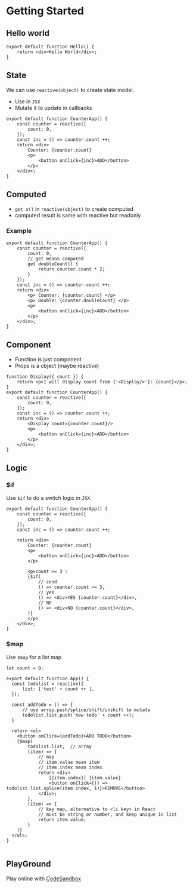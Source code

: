 # Getting Started

## Hello world

```demo
export default function Hello() {
    return <div>Hello World</div>;
}
```

## State

We can use `reactive(object)` to create state model.

- Use in `JSX`
- Mutate it to update in callbacks

```demo
export default function CounterApp() {
    const counter = reactive({
        count: 0,
    });
    const inc = () => counter.count ++;
    return <div>
        Counter: {counter.count}
        <p>
            <button onClick={inc}>ADD</button>
        </p>
    </div>;
}
```

## Computed

- `get x()` in `reactive(object)` to create computed
- computed result is same with reactive but readonly

### Example
```demo
export default function CounterApp() {
    const counter = reactive({
        count: 0,
        // get means computed
        get doubleCount() {
            return counter.count * 2;
        }
    });
    const inc = () => counter.count ++;
    return <div>
        <p> Counter: {counter.count} </p>
        <p> Double: {counter.doubleCount} </p>
        <p>
            <button onClick={inc}>ADD</button>
        </p>
    </div>;
}
```

## Component

- Function is just component
- Props is a object (maybe reactive)

```demo
function Display({ count }) {
    return <p>I will display count from {'<Display/>'}: {count}</p>;
}
export default function CounterApp() {
    const counter = reactive({
        count: 0,
    });
    const inc = () => counter.count ++;
    return <div>
        <Display count={counter.count}/>
        <p>
            <button onClick={inc}>ADD</button>
        </p>
    </div>;
}
```

## Logic

### $if

Use `$if` to do a switch logic in `JSX`.

```demo
export default function CounterApp() {
    const counter = reactive({
        count: 0,
    });
    const inc = () => counter.count ++;

    return <div>
        Counter: {counter.count}
        <p>
            <button onClick={inc}>ADD</button>
        </p>

        <p>count >= 3 : 
        {$if(
            // cond
            () => counter.count >= 3,
            // yes
            () => <div>YES {counter.count}</div>,
            // NO
            () => <div>NO {counter.count}</div>,
        )}
        </p>
    </div>;
}
```

### $map

Use `$map` for a list map

```demo
let count = 0;

export default function App() {
  const todolist = reactive({
      list: ['test' + count ++ ],
  });

  const addTodo = () => {
      // use array.push/splice/shift/unshift to mutate
      todolist.list.push('new todo' + count ++);
  }

  return <ul>
    <button onClick={addTodo}>ADD TODO</button>
    {$map(
        todolist.list,  // array
        (item) => {
            // map
            // item.value mean item
            // item.index mean index
            return <div>
                [{item.index}] {item.value}
                <button onClick={() => todolist.list.splice(item.index, 1)}>REMOVE</button>
            </div>;
        },
        (item) => {
            // key map, alternative to <li key> in React
            // must be string or number, and keep unique in list
            return item.value;
        }
    )}
  </ul>;
}


```

## PlayGround

Play online with [CodeSandbox](https://codesandbox.io/s/naughty-hill-ugkgj?file=/src/index.tsx)

